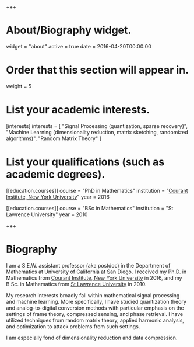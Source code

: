 +++
# About/Biography widget.
widget = "about"
active = true
date = 2016-04-20T00:00:00

# Order that this section will appear in.
weight = 5

# List your academic interests.
[interests]
  interests = [
    "Signal Processing (quantization, sparse recovery)",
    "Machine Learning (dimensionality reduction, matrix sketching, randomized algorithms)",
    "Random Matrix Theory"
  ]

# List your qualifications (such as academic degrees).
[[education.courses]]
  course = "PhD in Mathematics"
  institution = "[Courant Institute, New York University](https://cims.nyu.edu/)"
  year = 2016

[[education.courses]]
  course = "BSc in Mathematics"
  institution = "St Lawrence University"
  year = 2010
  
 
+++

# Biography

I am a S.E.W. assistant professor (aka postdoc) in the Department of Mathematics at University of California at San Diego. I received my Ph.D. in Mathematics from [Courant Institute, New York University](https://cims.nyu.edu/) in 2016, and my B.Sc. in Mathematics from [St Lawrence University](https://www.stlawu.edu/math-computer-science-and-statistics) in 2010.

My research interests broadly fall within mathematical signal processing and machine learning. More specifically, I have studied quantization theory and analog-to-digital conversion methods with particular emphasis on the settings of frame theory, compressed sensing, and phase retrieval. I have utilized techniques from random matrix theory, applied harmonic analysis, and optimization to attack problems from such settings. 

I am especially fond of dimensionality reduction and data compression.
